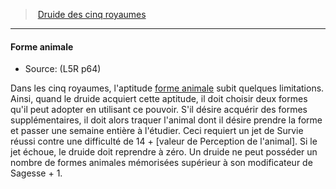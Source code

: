 ﻿> [Druide des cinq royaumes](hd_l5r_druid.md)

---

#### Forme animale

- Source: (L5R p64)

Dans les cinq royaumes, l'aptitude [forme animale](hd_l5r_druid_forme_animale.md) subit quelques limitations. Ainsi, quand le druide acquiert cette aptitude, il doit choisir deux formes qu'il peut adopter en utilisant ce pouvoir. S'il désire acquérir des formes supplémentaires, il doit alors traquer l'animal dont il désire prendre la forme et passer une semaine entière à l'étudier. Ceci requiert un jet de Survie réussi contre une difficulté de 14 + \[valeur de Perception de l'animal\]. Si le jet échoue, le druide doit reprendre à zéro. Un druide ne peut posséder un nombre de formes animales mémorisées supérieur à son modificateur de Sagesse + 1.

